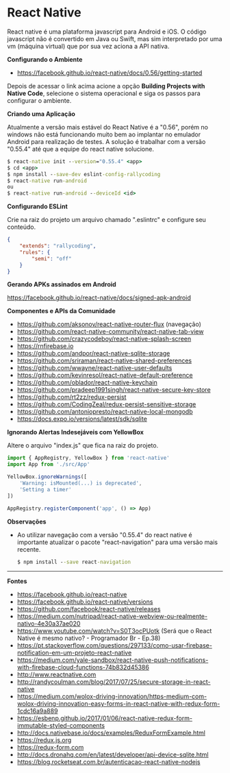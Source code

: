 # React Native

React native é uma plataforma javascript para Android e iOS. O código javascript não é convertido em Java ou Swift, mas sim interpretado por uma vm (máquina virtual) que por sua vez aciona a API nativa.

**Configurando o Ambiente**  

- https://facebook.github.io/react-native/docs/0.56/getting-started

Depois de acessar o link acima acione a opção **Building Projects with Native Code**, selecione o sistema operacional e siga os passos para configurar o ambiente.

**Criando uma Aplicação**  

Atualmente a versão mais estável do React Native é a "0.56", porém no windows não está funcionando muito bem ao implantar no emulador Android para realização de testes. A solução é trabalhar com a versão "0.55.4" até que a equipe do react native solucione.

```cmd
$ react-native init --version="0.55.4" <app>
$ cd <app>
$ npm install --save-dev eslint-config-rallycoding
$ react-native run-android
ou 
$ react-native run-android --deviceId <id>
```  

**Configurando ESLint**  

Crie na raiz do projeto um arquivo chamado ".eslintrc" e configure seu conteúdo.

```json
{
    "extends": "rallycoding",
    "rules": {
        "semi": "off"
    }
}
```

**Gerando APKs assinados em Android**  

https://facebook.github.io/react-native/docs/signed-apk-android 

**Componentes e APIs da Comunidade**  

- https://github.com/aksonov/react-native-router-flux (navegação)  
- https://github.com/react-native-community/react-native-tab-view
- https://github.com/crazycodeboy/react-native-splash-screen
- https://rnfirebase.io  
- https://github.com/andpor/react-native-sqlite-storage  
- https://github.com/sriraman/react-native-shared-preferences  
- https://github.com/wwayne/react-native-user-defaults  
- https://github.com/kevinresol/react-native-default-preference  
- https://github.com/oblador/react-native-keychain  
- https://github.com/pradeep1991singh/react-native-secure-key-store  
- https://github.com/rt2zz/redux-persist
- https://github.com/CodingZeal/redux-persist-sensitive-storage
- https://github.com/antoniopresto/react-native-local-mongodb
- https://docs.expo.io/versions/latest/sdk/sqlite

**Ignorando Alertas Indesejáveis com YellowBox**  

Altere o arquivo "index.js" que fica na raiz do projeto.

```javascript
import { AppRegistry, YellowBox } from 'react-native'
import App from './src/App'

YellowBox.ignoreWarnings([
    'Warning: isMounted(...) is deprecated',
    'Setting a timer'
])

AppRegistry.registerComponent('app', () => App)
```

**Observações**  

- Ao utilizar navegação com a versão "0.55.4" do react native é importante atualizar o pacote "react-navigation" para uma versão mais recente.  
    ```cmd  
    $ npm install --save react-navigation
    ```  

--- 

**Fontes**   

- https://facebook.github.io/react-native  
- https://facebook.github.io/react-native/versions  
- https://github.com/facebook/react-native/releases  
- https://medium.com/nutripad/react-native-webview-ou-realmente-nativo-4e30a37ae020  
- https://www.youtube.com/watch?v=S0T3ocPUotk (Será que o React Native é mesmo nativo? - Programador Br - Ep.38)  
- https://pt.stackoverflow.com/questions/297133/como-usar-firebase-notification-em-um-projeto-react-native 
- https://medium.com/yale-sandbox/react-native-push-notifications-with-firebase-cloud-functions-74b832d45386 
- http://www.reactnative.com 
- http://randycoulman.com/blog/2017/07/25/secure-storage-in-react-native 
- https://medium.com/wolox-driving-innovation/https-medium-com-wolox-driving-innovation-easy-forms-in-react-native-with-redux-form-1cdc16a9a889
- https://esbenp.github.io/2017/01/06/react-native-redux-form-immutable-styled-components
- http://docs.nativebase.io/docs/examples/ReduxFormExample.html
- https://redux.js.org 
- https://redux-form.com
- http://docs.dronahq.com/en/latest/developer/api-device-sqlite.html
- https://blog.rocketseat.com.br/autenticacao-react-native-nodejs